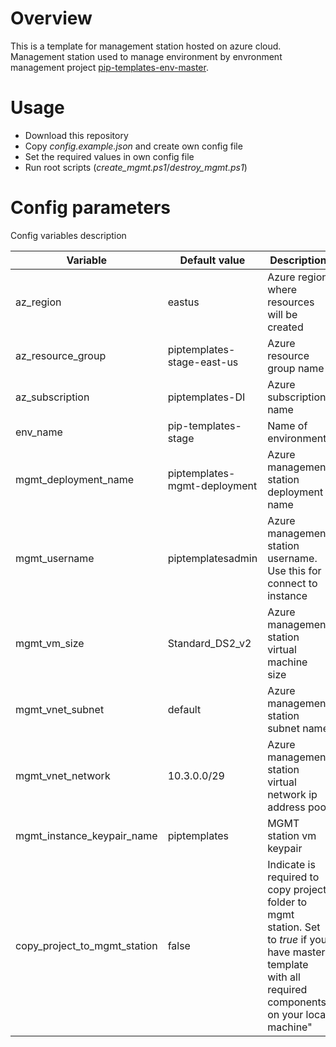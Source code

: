 # Overview

This is a template for management station hosted on azure cloud. Management station used to manage environment by envronment management project [pip-templates-env-master](https://github.com/pip-templates/pip-templates-env-master). 

# Usage

- Download this repository
- Copy *config.example.json* and create own config file
- Set the required values in own config file
- Run root scripts (*create_mgmt.ps1*/*destroy_mgmt.ps1*)

# Config parameters

Config variables description

| Variable | Default value | Description |
|----|----|---|
| az_region | eastus | Azure region where resources will be created |
| az_resource_group | piptemplates-stage-east-us | Azure resource group name |
| az_subscription | piptemplates-DI | Azure subscription name |
| env_name | pip-templates-stage | Name of environment |
| mgmt_deployment_name | piptemplates-mgmt-deployment | Azure management station deployment name |
| mgmt_username | piptemplatesadmin | Azure management station username. Use this for connect to instance |
| mgmt_vm_size | Standard_DS2_v2 | Azure management station virtual machine size |
| mgmt_vnet_subnet | default | Azure management station subnet name |
| mgmt_vnet_network | 10.3.0.0/29 | Azure management station virtual network ip address pool |
| mgmt_instance_keypair_name | piptemplates | MGMT station vm keypair |
| copy_project_to_mgmt_station | false | Indicate is required to copy project folder to mgmt station. Set to *true* if you have master template with all required components on your local machine"
